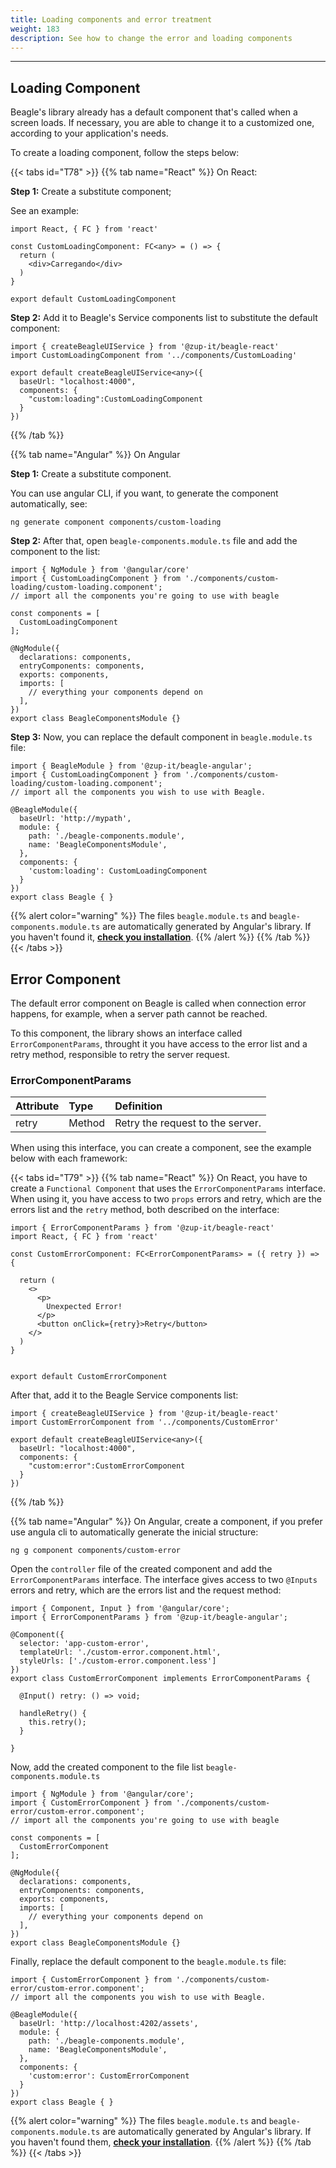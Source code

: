 ```yaml
---
title: Loading components and error treatment
weight: 183
description: See how to change the error and loading components
---
```


---

## Loading Component

Beagle's library already has a default component that's called when a screen loads. If necessary, you are able to change it to a customized one, according to your application's needs.

To create a loading component, follow the steps below:

{{< tabs id="T78" >}}
{{% tab name="React" %}}
On React:

**Step 1:** Create a substitute component;

See an example:

```text
import React, { FC } from 'react'

const CustomLoadingComponent: FC<any> = () => {
  return (
    <div>Carregando</div>
  )
}

export default CustomLoadingComponent
```

**Step 2:** Add it to Beagle's Service components list to substitute the default component:  

```text
import { createBeagleUIService } from '@zup-it/beagle-react'
import CustomLoadingComponent from '../components/CustomLoading'

export default createBeagleUIService<any>({
  baseUrl: "localhost:4000",
  components: {
    "custom:loading":CustomLoadingComponent
  }
})
```
{{% /tab %}}

{{% tab name="Angular" %}}
On Angular

**Step 1:** Create a substitute component. 

You can use angular CLI, if you want, to generate the component automatically, see: 

```text
ng generate component components/custom-loading
```

**Step 2:** After that, open `beagle-components.module.ts` file and add the component to the list: 

```text
import { NgModule } from '@angular/core'
import { CustomLoadingComponent } from './components/custom-loading/custom-loading.component';
// import all the components you're going to use with beagle

const components = [
  CustomLoadingComponent
];

@NgModule({
  declarations: components,
  entryComponents: components,
  exports: components,
  imports: [
    // everything your components depend on
  ],
})
export class BeagleComponentsModule {}

```

**Step 3:** Now, you can replace the default component in `beagle.module.ts` file:

```text
import { BeagleModule } from '@zup-it/beagle-angular';
import { CustomLoadingComponent } from './components/custom-loading/custom-loading.component';
// import all the components you wish to use with Beagle.

@BeagleModule({
  baseUrl: 'http://mypath',
  module: {
    path: './beagle-components.module',
    name: 'BeagleComponentsModule',
  },
  components: {
    'custom:loading': CustomLoadingComponent
  }
})
export class Beagle { }

```

{{% alert color="warning" %}}
The files  `beagle.module.ts` and `beagle-components.module.ts` are automatically generated by Angular's library. If you haven't found it, [**check you installation**](/get-started/installing-beagle/).
{{% /alert %}}
{{% /tab %}}
{{< /tabs >}}

## Error Component

The default error component on Beagle is called when connection error happens, for example, when a server path cannot be reached.

To this component, the library shows an interface called `ErrorComponentParams`, throught it you have access to the error list and a retry method, responsible to retry the server request. 

### ErrorComponentParams

| Attribute | Type | Definition |
| :--- | :--- | :--- |
| retry | Method | Retry the request to the server. |

When using this interface, you can create a component, see the example below with each framework:

{{< tabs id="T79" >}}
{{% tab name="React" %}}
On React, you have to create a `Functional Component` that uses the `ErrorComponentParams` interface. When using it, you have access to two `props` errors and retry, which are the errors list and the `retry` method, both described on the interface: 

```text
import { ErrorComponentParams } from '@zup-it/beagle-react'
import React, { FC } from 'react'

const CustomErrorComponent: FC<ErrorComponentParams> = ({ retry }) => {

  return (
    <>
      <p>
        Unexpected Error!
      </p>
      <button onClick={retry}>Retry</button>
    </>
  )
}


export default CustomErrorComponent
```

After that, add it to the Beagle Service components list: 

```text
import { createBeagleUIService } from '@zup-it/beagle-react'
import CustomErrorComponent from '../components/CustomError'

export default createBeagleUIService<any>({
  baseUrl: "localhost:4000",
  components: {
    "custom:error":CustomErrorComponent
  }
})
```
{{% /tab %}}

{{% tab name="Angular" %}}
On Angular, create a component, if you prefer use angula cli to automatically generate the inicial structure: 

```text
ng g component components/custom-error
```

Open the  `controller` file of the created component and add the `ErrorComponentParams` interface.  The interface gives access to two `@Inputs` errors and retry, which are the errors list and the request method: 

```text
import { Component, Input } from '@angular/core';
import { ErrorComponentParams } from '@zup-it/beagle-angular';

@Component({
  selector: 'app-custom-error',
  templateUrl: './custom-error.component.html',
  styleUrls: ['./custom-error.component.less']
})
export class CustomErrorComponent implements ErrorComponentParams {

  @Input() retry: () => void;

  handleRetry() {
    this.retry();
  }

}
```

Now, add the created component to the file list `beagle-components.module.ts`

```text
import { NgModule } from '@angular/core';
import { CustomErrorComponent } from './components/custom-error/custom-error.component';
// import all the components you're going to use with beagle

const components = [
  CustomErrorComponent
];

@NgModule({
  declarations: components,
  entryComponents: components,
  exports: components,
  imports: [
    // everything your components depend on
  ],
})
export class BeagleComponentsModule {}

```

Finally, replace the default component to the `beagle.module.ts` file:

```text
import { CustomErrorComponent } from './components/custom-error/custom-error.component';
// import all the components you wish to use with Beagle.

@BeagleModule({
  baseUrl: 'http://localhost:4202/assets',
  module: {
    path: './beagle-components.module',
    name: 'BeagleComponentsModule',
  },
  components: {
    'custom:error': CustomErrorComponent
  }
})
export class Beagle { }
```

{{% alert color="warning" %}}
The files  `beagle.module.ts` and `beagle-components.module.ts` are automatically generated by Angular's library. If you haven't found them, [**check your installation**](/get-started/installing-beagle/).
{{% /alert %}}
{{% /tab %}}
{{< /tabs >}}
